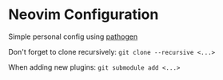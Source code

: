 # Neovim Configuration

Simple personal config using [pathogen](https://github.com/tpope/vim-pathogen)

Don't forget to clone recursively: `git clone --recursive <...>`

When adding new plugins: `git submodule add <...>`
